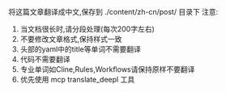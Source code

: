 将这篇文章翻译成中文,保存到 ./content/zh-cn/post/ 目录下
注意:
1. 当文档很长时,请分段处理(每次200字左右)
2. 不要修改文章格式,保持样式一致
3. 头部的yaml中的title等单词不需要翻译
4. 代码不需要翻译
5. 专业单词如Cline,Rules,Workflows请保持原样不要翻译
6. 优先使用 mcp translate_deepl 工具